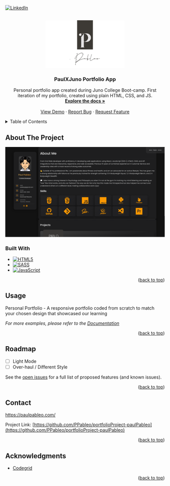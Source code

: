 
<a name="readme-top"></a>
<!--
*** Thanks for checking out the Best-README-Template. If you have a suggestion
*** that would make this better, please fork the repo and create a pull request
*** or simply open an issue with the tag "enhancement".
*** Don't forget to give the project a star!
*** Thanks again! Now go create something AMAZING! :D
-->

[![LinkedIn][linkedin-shield]][linkedin-url]

<!-- PROJECT LOGO -->
<br />
<div align="center">
  <a href="https://github.com/PPableo/portfolioProject-paulPableo">
    <img src="images/logo.png" alt="Logo" width="250" height="150">
  </a>

<h3 align="center">PaulXJuno Portfolio App </h3>

  <p align="center">
Personal portfolio app created during Juno College Boot-camp. First iteration of my portfolio, created using plain HTML, CSS, and JS.   
    <br />
    <a href="https://github.com/PPableo/portfolioProject-paulPableo"><strong>Explore the docs »</strong></a>
    <br />
    <br />
    <a href="https://paulpableo.com/">View Demo</a>
    ·
    <a href="https://github.com/PPableo/portfolioProject-paulPableo/issues">Report Bug</a>
    ·
    <a href="https://github.com/PPableo/portfolioProject-paulPableo/issues">Request Feature</a>
  </p>
</div>


<!-- TABLE OF CONTENTS -->
<details>
  <summary>Table of Contents</summary>
  <ol>
    <li>
      <a href="#about-the-project">About The Project</a>
      <ul>
        <li><a href="#built-with">Built With</a></li>
      </ul>
    </li>
    <li><a href="#usage">Usage</a></li>
    <li><a href="#roadmap">Roadmap</a></li>
    <li><a href="#contact">Contact</a></li>
    <li><a href="#acknowledgments">Acknowledgments</a></li>
  </ol>
</details>


<!-- ABOUT THE PROJECT -->
## About The Project

[![Product Name Screen Shot][product-screenshot]](https://paulpableo.com/)

### Built With

* [![HTML5][HTML5.js]][HTML-url]
* [![SASS][SASS.js]][SASS-url]
* [![JavaScript][JavaScript.js]][JavaScript-url]

<p align="right">(<a href="#readme-top">back to top</a>)</p>

<!-- USAGE EXAMPLES -->
## Usage

Personal Portfolio - A responsive portfolio coded from scratch to match your chosen design that showcased our learning
 
_For more examples, please refer to the [Documentation](https://example.com)_

<p align="right">(<a href="#readme-top">back to top</a>)</p>

<!-- ROADMAP -->
## Roadmap

- [ ] Light Mode
- [ ] Over-haul / Different Style

See the [open issues](https://github.com/PPableo/portfolioProject-paulPableo/issues) for a full list of proposed features (and known issues).

<p align="right">(<a href="#readme-top">back to top</a>)</p>

<!-- CONTACT -->
## Contact

https://paulpableo.com/

Project Link: [https://github.com/PPableo/portfolioProject-paulPableo](https://github.com/PPableo/portfolioProject-paulPableo)

<p align="right">(<a href="#readme-top">back to top</a>)</p>



<!-- ACKNOWLEDGMENTS -->
## Acknowledgments

* [Codegrid](https://github.com/codegridweb)

<p align="right">(<a href="#readme-top">back to top</a>)</p>



<!-- MARKDOWN LINKS & IMAGES -->
<!-- https://www.markdownguide.org/basic-syntax/#reference-style-links -->
[contributors-shield]: https://img.shields.io/github/contributors/github_username/portfolioProject-paulPableo.svg?style=for-the-badge
[contributors-url]: https://github.com/PPableo/portfolioProject-paulPableo/graphs/contributors
[issues-shield]: https://img.shields.io/github/issues/PPableo/portfolioProject-paulPableo.svg?style=for-the-badge
[issues-url]: https://github.com/PPableo/portfolioProject-paulPableo/issues
[linkedin-shield]: https://img.shields.io/badge/-LinkedIn-black.svg?style=for-the-badge&logo=linkedin&colorB=555
[linkedin-url]: https://linkedin.com/in/paulpableo
[product-screenshot]: images/screenshot.png
[HTML5.js]: https://img.shields.io/badge/HTML-E34F26?style=for-the-badge&logo=html5&logoColor=white
[HTML-url]: https://developer.mozilla.org/en-US/docs/Glossary/HTML5/
[JavaScript.js]: https://img.shields.io/badge/JavaScript-F7DF1E?style=for-the-badge&logo=JavaScript&logoColor=white
[JavaScript-url]: https://www.javascript.com/
[SASS.js]: https://img.shields.io/badge/SASS-CC6699?style=for-the-badge&logo=SASS&logoColor=white
[SASS-url]: https://sass-lang.com/
